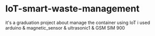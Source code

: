 # IoT-smart-waste-management
it's a graduation project about manage the container using IoT
i used arduino & magnetic_sensor & ultrasonic1 & GSM SIM 900
